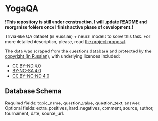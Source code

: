 # YogaQA
**!This repository is still under construction. I will update README and reorganise folders once I finish active phase of development.!**

Trivia-like QA dataset (in Russian) + neural models to solve this task.
For more detailed description, please, read [the project proposal](meta/Prakapenka_YogaQA.pdf).

The data was scraped from [the questions database](https://db.chgk.info/tour/SVOYAK) and protected by [the copyright (in Russian)](https://db.chgk.info/copyright), with underlying licences included:
- [CC BY-ND 4.0](https://creativecommons.org/licenses/by-nd/4.0/)
- [BY-NC-SA 4.0](https://creativecommons.org/licenses/by-nc-sa/4.0/legalcode)
- [CC BY-NC-ND 4.0](https://creativecommons.org/licenses/by-nc-nd/4.0/)


## Database Schema
Required fields: topic_name, question_value, question_text, answer.<br>
Optional fields: extra_positives, hard_negatives, comment, source, author, tournament, date, source_url.
